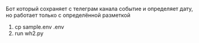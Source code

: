 Бот который сохраняет с телеграм канала событие и определяет дату, но работает только с определённой разметкой 


1. cp sample.env .env
2. run wh2.py